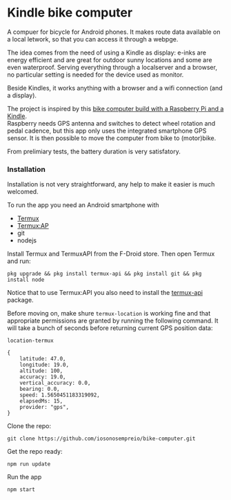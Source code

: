 # Kindle bike computer

A compuer for bicycle for Android phones. It makes route data available on a local letwork, so that you can access it through a webpge.

The idea comes from the need of using a Kindle as display: e-inks are energy efficient and are great for outdoor sunny locations and some are even waterproof. Serving everything through a localserver and a browser, no particular setting is needed for the device used as monitor.

Beside Kindles, it works anything with a browser and a wifi connection (and a display).

The project is inspired by this [bike computer build with a Raspberry Pi and a Kindle](https://the-digital-reader.com/2015/08/22/kindle-bike-raspi-equals-bike-comupter/).<br/>Raspberry needs GPS antenna and switches to detect wheel rotation and pedal cadence, but this app only uses the integrated smartphone GPS sensor.
It is then possible to move the computer from bike to (motor)bike.

From prelimiary tests, the battery duration is very satisfatory.

### Installation

Installation is not very straightforward, any help to make it easier is much welcomed.

To run the app you need an Android smartphone with
- [Termux](https://f-droid.org/en/packages/com.termux)
- [Termux:AP](https://f-droid.org/en/packages/com.termux.api/)
- git
- nodejs

Install Termux and TermuxAPI from the F-Droid store. Then open Termux and run:
````
pkg upgrade && pkg install termux-api && pkg install git && pkg install node
````
Notice that to use Termux:API you also need to install the [termux-api](https://github.com/termux/termux-api-package) package.


Before moving on, make shure `termux-location` is working fine and that appropriate permissions are granted by running the following command. It will take a bunch of seconds before returning current GPS position data:
````
location-termux
````
````
{
    latitude: 47.0,
    longitude: 19.0,
    altitude: 100,
    accuracy: 19.0,
    vertical_accuracy: 0.0,
    bearing: 0.0,
    speed: 1.5650451183319092,
    elapsedMs: 15,
    provider: "gps",
}
````

Clone the repo:
````
git clone https://github.com/iosonosempreio/bike-computer.git
````

Get the repo ready:
````
npm run update
````
Run the app
````
npm start
````
